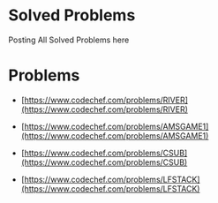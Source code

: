 # Solved Problems
Posting All Solved Problems here

# Problems 

- [https://www.codechef.com/problems/RIVER](https://www.codechef.com/problems/RIVER)

- [https://www.codechef.com/problems/AMSGAME1](https://www.codechef.com/problems/AMSGAME1)

- [https://www.codechef.com/problems/CSUB](https://www.codechef.com/problems/CSUB)

- [https://www.codechef.com/problems/LFSTACK](https://www.codechef.com/problems/LFSTACK)
